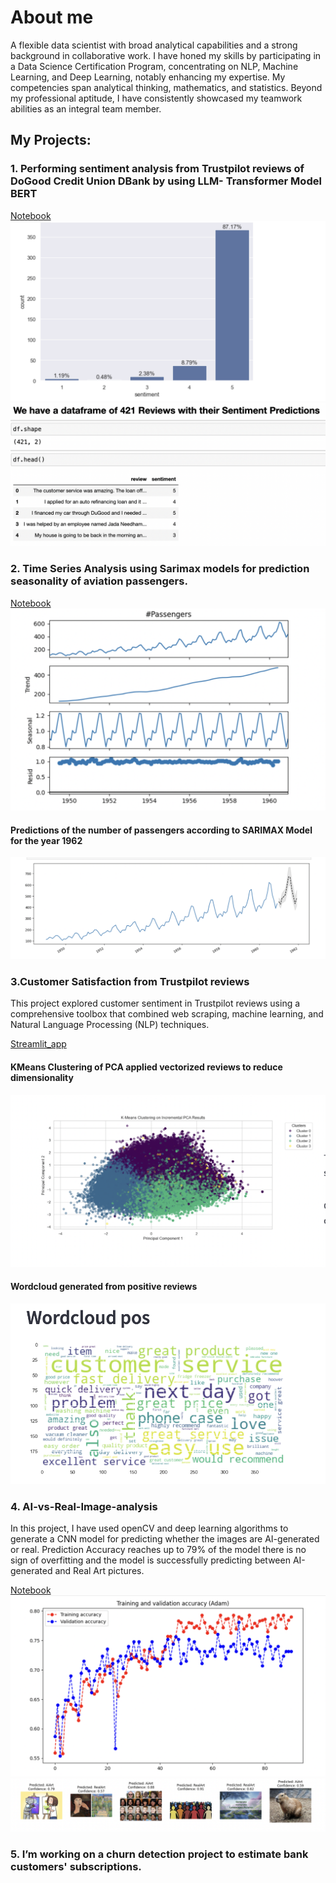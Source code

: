 # About me
A flexible data scientist with broad analytical capabilities and a strong background in collaborative work. I have honed my skills by participating in a Data Science Certification Program, concentrating on NLP, Machine Learning, and Deep Learning, notably enhancing my expertise. My competencies span analytical thinking, mathematics, and statistics. Beyond my professional aptitude, I have consistently showcased my teamwork abilities as an integral team member.

## My Projects: 
### 1. Performing sentiment analysis from Trustpilot reviews of DoGood Credit Union DBank by using LLM- Transformer Model BERT
[Notebook](https://github.com/ayseljafar/BERT_sentiment_analysis/blob/main/Sentiment_BERT.ipynb)
![Link](docs/assets/sentimen.png)
![Link](docs/assets/sentimen_df.png)

### 2. Time Series Analysis using Sarimax models for prediction seasonality of aviation passengers.
[Notebook](https://github.com/ayseljafar/timeseries_passengers/blob/main/airpassengers.ipynb)
![Link](docs/assets/seasonal_decomp.png)
#### Predictions of the number of passengers according to SARIMAX Model for the year 1962
![link](docs/assets/prediction.png)

### 3.Customer Satisfaction from Trustpilot reviews
This project explored customer sentiment in Trustpilot reviews using a comprehensive toolbox that combined web scraping, machine learning, and Natural Language Processing (NLP) techniques.

[Streamlit_app](https://customer-satisfaction.streamlit.app/)
#### KMeans Clustering of PCA applied vectorized reviews to reduce dimensionality
![pic1](docs/assets/kmeans.png)
#### Wordcloud generated from positive reviews
![pic2](docs/assets/wordcloud.png)

### 4. AI-vs-Real-Image-analysis
In this project, I have used openCV and deep learning algorithms to generate a CNN model for predicting whether the images are AI-generated or real. Prediction Accuracy reaches up to 79% of the model there is no sign of overfitting and the model is successfully predicting between AI-generated and Real Art pictures.

[Notebook](https://github.com/ayseljafar/AI-vs-Real-Image-analysis/blob/main/AIvsRealAArt.ipynb)
![pic1](docs/assets/cnn.png)
![pic2](docs/assets/prediction_1.png)



### 5. I’m working on a churn detection project to estimate bank customers' subscriptions.


